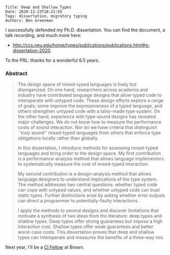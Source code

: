     Title: Deep and Shallow Types
    Date: 2020-12-23T18:21:55
    Tags: dissertation, migratory typing
    Authors: Ben Greenman

I successfully defended my Ph.D. dissertation.
You can find the document, a talk recording, and much more here:

- <http://ccs.neu.edu/home/types/publications/publications.html#g-dissertation-2020>

To the PRL: thanks for a wonderful 6.5 years.

<!-- more -->

### Abstract

> The design space of mixed-typed languages is lively but disorganized.
> On one hand, researchers across academia and industry have contributed language
>  designs that allow typed code to interoperate with untyped code.
> These design efforts explore a range of goals;
>  some improve the expressiveness of a typed language, and
>  others strengthen untyped code with a tailor-made type system.
> On the other hand, experience with type-sound designs has revealed major challenges.
> We do not know how to measure the performance costs of sound interaction.
> Nor do we have criteria that distinguish ``truly sound'' mixed-typed languages
>  from others that enforce type obligations locally rather than globally.
>
> In this dissertation, I introduce methods for assessing
>  mixed-typed languages and bring order to the design space.
> My first contribution is a performance-analysis method that allows language
>  implementors to systematically measure the cost of mixed-typed interaction.
>
> My second contribution is a design-analysis method that allows language designers
>  to understand implications of the type system.
> The method addresses two central questions: whether typed code can cope with
>  untyped values, and whether untyped code can trust static types.
> Further distinctions arise by asking whether error outputs can
>  direct a programmer to potentially-faulty interactions.
>
> I apply the methods to several designs and discover limitations that motivate
>  a synthesis of two ideas from the literature:
>  deep types and shallow types.
> Deep types offer strong guarantees but impose a high interaction cost.
> Shallow types offer weak guarantees and better worst-case costs.
> This dissertation proves that deep and shallow types can interoperate
>  and measures the benefits of a three-way mix.

Next year, I'll be a [CI Fellow](https://cifellows2020.org) at Brown.

